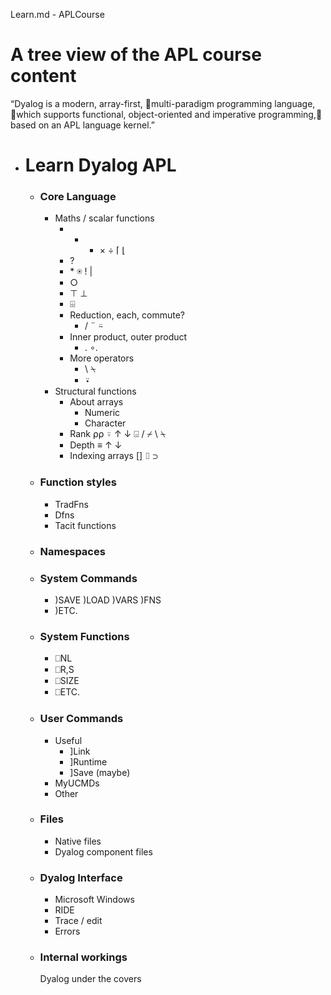 Learn.md - APLCourse

# A tree view of the APL course content

“Dyalog is a modern, array-first, multi-paradigm programming language, which supports functional, object-oriented and imperative programming, based on an APL language kernel.”

- # Learn Dyalog APL
  - ### Core Language
    - Maths / scalar functions
      - + - × ÷ ⌈ ⌊
      - ?
      - \* ⍟ ! |
      - ○
      - ⊤ ⊥
      - ⌹
      - Reduction, each, commute?
        - / ¨ ⍨
      - Inner product, outer product
        - . ∘.
      - More operators
        - \ ⍀
        - ⍣
    - Structural functions
      - About arrays
        - Numeric
        - Character
      - Rank
        ⍴⍴ ⍤ ↑ ↓
        ⌺
        / ⌿ \ ⍀
      - Depth
        ≡ ↑ ↓
      - Indexing arrays
        [] ⌷ ⊃
  - ### Function styles
    - TradFns
    - Dfns
    - Tacit functions
  - ### Namespaces
  - ### System Commands
    - )SAVE )LOAD )VARS )FNS
    - )ETC.
  - ### System Functions
    - ⎕NL
    - ⎕R,S
    - ⎕SIZE
    - ⎕ETC.
  - ### User Commands
    - Useful
      - ]Link
      - ]Runtime
      - ]Save (maybe)
    - MyUCMDs
    - Other
  - ### Files
    - Native files
    - Dyalog component files
  - ### Dyalog Interface
    - Microsoft Windows
    - RIDE
    - Trace / edit
    - Errors
  - ### Internal workings
    Dyalog under the covers